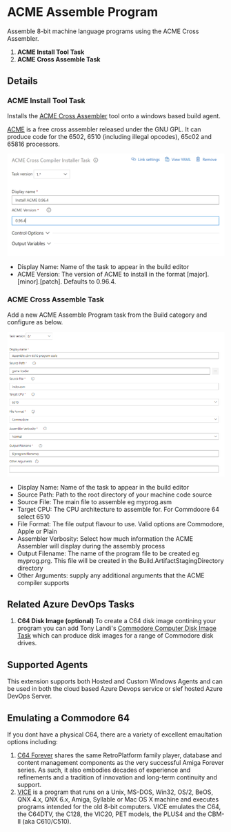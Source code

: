 # ACME Assemble Program

Assemble 8-bit machine language programs using the ACME Cross Assembler.

1. **ACME Install Tool Task**
1. **ACME Cross Assemble Task**

## Details

### ACME Install Tool Task

Installs the [ACME Cross Assembler][acme-link] tool onto a windows based build agent.

[ACME][acme-link] is a free cross assembler released under the GNU GPL. It can produce code for the 6502, 6510 (including illegal opcodes), 65c02 and 65816 processors.

![Screenshot of input parameters](images/install-task-inputs.png "Input Parameters")

* Display Name: Name of the task to appear in the build editor
* ACME Version: The version of ACME to install in the format [major].[minor].[patch]. Defaults to 0.96.4.

### ACME Cross Assemble Task

Add a new ACME Assemble Program task from the Build category and configure as below.

![Screenshot of input parameters](images/inputs-screenshot.png "Input Parameters")

* Display Name: Name of the task to appear in the build editor
* Source Path: Path to the root directory of your machine code source
* Source File: The main file to assemble eg myprog.asm
* Target CPU: The CPU architecture to assemble for. For Commdoore 64 select 6510
* File Format: The file output flavour to use. Valid options are Commodore, Apple or Plain
* Assembler Verbosity: Select how much information the ACME Assembler will display during the assembly process
* Output Filename: The name of the program file to be created eg myprog.prg. This file will be created in the Build.ArtifactStagingDirectory directory
* Other Arguments: supply any additional arguments that the ACME compiler supports

## Related Azure DevOps Tasks

1. **C64 Disk Image (optional)**
   To create a C64 disk image contining your program you can add Tony Landi's [Commodore Computer Disk Image Task][c64-disk-image-link] which can produce disk images for a range of Commodore disk drives.

## Supported Agents

This extension supports both Hosted and Custom Windows Agents and can be used in both the cloud based Azure Devops service or slef hosted Azure DevOps Server.

## Emulating a Commodore 64

If you dont have a physical C64, there are a variety of excellent emaultation options including:

1. [C64 Forever][c64forever-link] shares the same RetroPlatform family player, database and content management components as the very successful Amiga Forever series. As such, it also embodies decades of experience and refinements and a tradition of innovation and long-term continuity and support.
2. [VICE][vice-link] is a program that runs on a Unix, MS-DOS, Win32, OS/2, BeOS, QNX 4.x, QNX 6.x, Amiga, Syllable or Mac OS X machine and executes programs intended for the old 8-bit computers. VICE emulates the C64, the C64DTV, the C128, the VIC20, PET models, the PLUS4 and the CBM-II (aka C610/C510).

[c64-disk-image-link]: https://marketplace.visualstudio.com/items?itemName=TonyLandi.WinVICEc154DiskImage
[acme-link]: https://sourceforge.net/projects/acme-crossass/
[vice-link]: http://vice-emu.sourceforge.net/
[c64forever-link]: https://www.c64forever.com/
